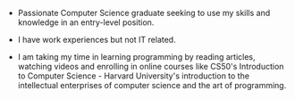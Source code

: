- Passionate Computer Science graduate seeking to use my skills and knowledge in an entry-level position. 

- I have work experiences but not IT related. 

- I am taking my time in learning programming by reading articles, watching videos and enrolling in online courses like CS50's Introduction to Computer Science - Harvard University's introduction to the intellectual enterprises of computer science and the art of programming.

<!---
krist0fffff/krist0fffff is a ✨ special ✨ repository because its `README.md` (this file) appears on your GitHub profile.
You can click the Preview link to take a look at your changes.
--->
